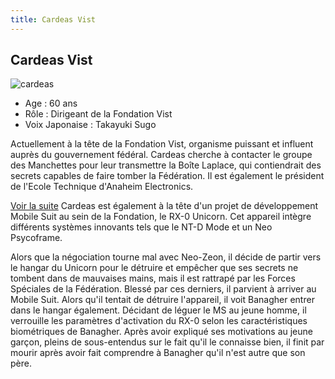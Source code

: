 ```yaml
---
title: Cardeas Vist
---
```


Cardeas Vist
------------

![cardeas](/images/stories/saga/unicorn/persos/vist/cardeas.jpg)
- Age : 60 ans  
- Rôle : Dirigeant de la Fondation Vist  
- Voix Japonaise : Takayuki Sugo


Actuellement à la tête de la Fondation Vist, organisme puissant et influent auprès du gouvernement fédéral. Cardeas cherche à contacter le groupe des Manchettes pour leur transmettre la Boîte Laplace, qui contiendrait des secrets capables de faire tomber la Fédération. Il est également le président de l'Ecole Technique d'Anaheim Electronics.


[Voir la suite](javascript:spoiler();)
Cardeas est également à la tête d'un projet de développement Mobile Suit au sein de la Fondation, le RX-0 Unicorn. Cet appareil intègre différents systèmes innovants tels que le NT-D Mode et un Neo Psycoframe.


Alors que la négociation tourne mal avec Neo-Zeon, il décide de partir vers le hangar du Unicorn pour le détruire et empêcher que ses secrets ne tombent dans de mauvaises mains, mais il est rattrapé par les Forces Spéciales de la Fédération. Blessé par ces derniers, il parvient à arriver au Mobile Suit. Alors qu'il tentait de détruire l'appareil, il voit Banagher entrer dans le hangar également. Décidant de léguer le MS au jeune homme, il verrouille les paramètres d'activation du RX-0 selon les caractéristiques biométriques de Banagher. Après avoir expliqué ses motivations au jeune garçon, pleins de sous-entendus sur le fait qu'il le connaisse bien, il finit par mourir après avoir fait comprendre à Banagher qu'il n'est autre que son père.


